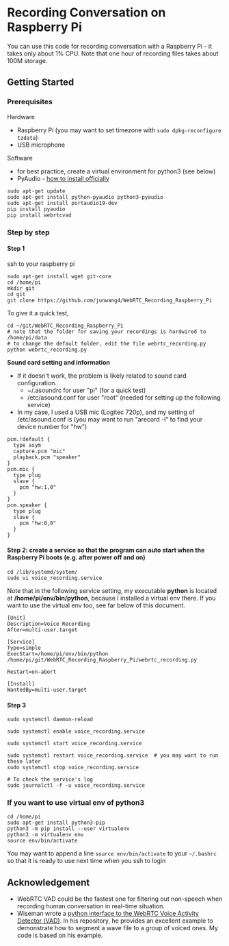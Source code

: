 # Recording Conversation on Raspberry Pi

You can use this code for recording conversation with a Raspberry Pi - it takes only about 1% CPU.
Note that one hour of recording files takes about 100M storage.

## Getting Started
### Prerequisites
Hardware
* Raspberry Pi (you may want to set timezone with `sudo dpkg-reconfigure tzdata`)
* USB microphone

Software
* for best practice, create a virtual environment for python3 (see below)
* PyAudio - [how to install officially](https://people.csail.mit.edu/hubert/pyaudio/)
```
sudo apt-get update
sudo apt-get install python-pyaudio python3-pyaudio
sudo apt-get install portaudio19-dev
pip install pyaudio
pip install webrtcvad
```

### Step by step
#### Step 1
ssh to your raspberry pi
```
sudo apt-get install wget git-core
cd /home/pi
mkdir git
cd git
git clone https://github.com/junwang4/WebRTC_Recording_Raspberry_Pi
```
To give it a quick test,
```
cd ~/git/WebRTC_Recording_Raspberry_Pi
# note that the folder for saving your recordings is hardwired to /home/pi/data
# to change the default folder, edit the file webrtc_recording.py
python webrtc_recording.py
```

**Sound card setting and information**
* If it doesn't work, the problem is likely related to sound card configuration.
   - ~/.asoundrc for user "pi" (for a quick test)
   - /etc/asound.conf for user "root"  (needed for setting up the following service)
* In my case, I used a USB mic (Logitec 720p), and my setting of /etc/asound.conf is (you may want to run "arecord -l" to find your device number for "hw")
```
pcm.!default {
  type asym
  capture.pcm "mic"
  playback.pcm "speaker"
}
pcm.mic {
  type plug
  slave {
    pcm "hw:1,0"
  }
}
pcm.speaker {
  type plug
  slave {
    pcm "hw:0,0"
  }
}
```

#### Step 2: create a service so that the program can auto start when the Raspberry Pi boots (e.g. after power off and on)
```
cd /lib/systemd/system/
sudo vi voice_recording.service
```

Note that in the following service setting, my executable **python** is located at **/home/pi/env/bin/python**, because I installed a virtual env there. If you want to use the virtual env too, see far below of this document.

```
[Unit]
Description=Voice Recording
After=multi-user.target

[Service]
Type=simple
ExecStart=/home/pi/env/bin/python /home/pi/git/WebRTC_Recording_Raspberry_Pi/webrtc_recording.py

Restart=on-abort

[Install]
WantedBy=multi-user.target
```

#### Step 3
```
sudo systemctl daemon-reload

sudo systemctl enable voice_recording.service

sudo systemctl start voice_recording.service

sudo systemctl restart voice_recording.service  # you may want to run these later
sudo systemctl stop voice_recording.service

# To check the service's log
sudo journalctl -f -u voice_recording.service
```

### If you want to use virtual env of python3
```
cd /home/pi
sudo apt-get install python3-pip
python3 -m pip install --user virtualenv
python3 -m virtualenv env
source env/bin/activate
```
You may want to append a line `source env/bin/activate` to your `~/.bashrc` so that it is ready to use next time when you ssh to login


## Acknowledgement
* WebRTC VAD could be the fastest one for filtering out non-speech when recording human conversation in real-time situation.
* Wiseman wrote a [python interface to the WebRTC Voice Activity Detector (VAD)](https://github.com/wiseman/py-webrtcvad). In his repository, he provides an excellent example to demonstrate how to segment a wave file to a group of voiced ones.  My code is based on his example.
